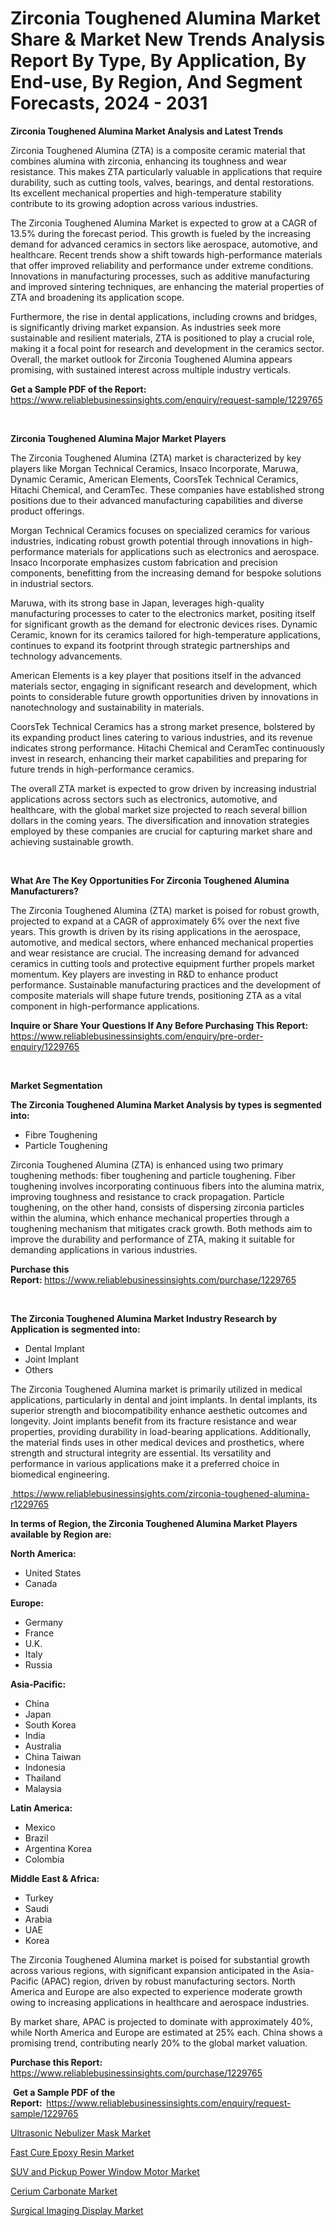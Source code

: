 <p><h1>Zirconia Toughened Alumina Market Share & Market New Trends Analysis Report By Type, By Application, By End-use, By Region, And Segment Forecasts, 2024 - 2031</h1></p><p><strong>Zirconia Toughened Alumina Market Analysis and Latest Trends</strong></p>
<p><p>Zirconia Toughened Alumina (ZTA) is a composite ceramic material that combines alumina with zirconia, enhancing its toughness and wear resistance. This makes ZTA particularly valuable in applications that require durability, such as cutting tools, valves, bearings, and dental restorations. Its excellent mechanical properties and high-temperature stability contribute to its growing adoption across various industries.</p><p>The Zirconia Toughened Alumina Market is expected to grow at a CAGR of 13.5% during the forecast period. This growth is fueled by the increasing demand for advanced ceramics in sectors like aerospace, automotive, and healthcare. Recent trends show a shift towards high-performance materials that offer improved reliability and performance under extreme conditions. Innovations in manufacturing processes, such as additive manufacturing and improved sintering techniques, are enhancing the material properties of ZTA and broadening its application scope.</p><p>Furthermore, the rise in dental applications, including crowns and bridges, is significantly driving market expansion. As industries seek more sustainable and resilient materials, ZTA is positioned to play a crucial role, making it a focal point for research and development in the ceramics sector. Overall, the market outlook for Zirconia Toughened Alumina appears promising, with sustained interest across multiple industry verticals.</p></p>
<p><strong>Get a Sample PDF of the Report:&nbsp;</strong> <a href="https://www.reliablebusinessinsights.com/enquiry/request-sample/1229765?utm_campaign=1109&utm_medium=2&utm_source=Github&utm_content=ia&utm_term=10112024&utm_id=zirconia-toughened-alumina">https://www.reliablebusinessinsights.com/enquiry/request-sample/1229765</a></p>
<p>&nbsp;</p>
<p><strong>Zirconia Toughened Alumina Major Market Players</strong></p>
<p><p>The Zirconia Toughened Alumina (ZTA) market is characterized by key players like Morgan Technical Ceramics, Insaco Incorporate, Maruwa, Dynamic Ceramic, American Elements, CoorsTek Technical Ceramics, Hitachi Chemical, and CeramTec. These companies have established strong positions due to their advanced manufacturing capabilities and diverse product offerings.</p><p>Morgan Technical Ceramics focuses on specialized ceramics for various industries, indicating robust growth potential through innovations in high-performance materials for applications such as electronics and aerospace. Insaco Incorporate emphasizes custom fabrication and precision components, benefitting from the increasing demand for bespoke solutions in industrial sectors.</p><p>Maruwa, with its strong base in Japan, leverages high-quality manufacturing processes to cater to the electronics market, positing itself for significant growth as the demand for electronic devices rises. Dynamic Ceramic, known for its ceramics tailored for high-temperature applications, continues to expand its footprint through strategic partnerships and technology advancements.</p><p>American Elements is a key player that positions itself in the advanced materials sector, engaging in significant research and development, which points to considerable future growth opportunities driven by innovations in nanotechnology and sustainability in materials.</p><p>CoorsTek Technical Ceramics has a strong market presence, bolstered by its expanding product lines catering to various industries, and its revenue indicates strong performance. Hitachi Chemical and CeramTec continuously invest in research, enhancing their market capabilities and preparing for future trends in high-performance ceramics.</p><p>The overall ZTA market is expected to grow driven by increasing industrial applications across sectors such as electronics, automotive, and healthcare, with the global market size projected to reach several billion dollars in the coming years. The diversification and innovation strategies employed by these companies are crucial for capturing market share and achieving sustainable growth.</p></p>
<p>&nbsp;</p>
<p><strong>What Are The Key Opportunities For Zirconia Toughened Alumina Manufacturers?</strong></p>
<p><p>The Zirconia Toughened Alumina (ZTA) market is poised for robust growth, projected to expand at a CAGR of approximately 6% over the next five years. This growth is driven by its rising applications in the aerospace, automotive, and medical sectors, where enhanced mechanical properties and wear resistance are crucial. The increasing demand for advanced ceramics in cutting tools and protective equipment further propels market momentum. Key players are investing in R&D to enhance product performance. Sustainable manufacturing practices and the development of composite materials will shape future trends, positioning ZTA as a vital component in high-performance applications.</p></p>
<p><strong>Inquire or Share Your Questions If Any Before Purchasing This Report:</strong> <a href="https://www.reliablebusinessinsights.com/enquiry/pre-order-enquiry/1229765?utm_campaign=1109&utm_medium=2&utm_source=Github&utm_content=ia&utm_term=10112024&utm_id=zirconia-toughened-alumina">https://www.reliablebusinessinsights.com/enquiry/pre-order-enquiry/1229765</a></p>
<p>&nbsp;</p>
<p><strong>Market Segmentation</strong></p>
<p><strong>The Zirconia Toughened Alumina Market Analysis by types is segmented into:</strong></p>
<p><ul><li>Fibre Toughening</li><li>Particle Toughening</li></ul></p>
<p><p>Zirconia Toughened Alumina (ZTA) is enhanced using two primary toughening methods: fiber toughening and particle toughening. Fiber toughening involves incorporating continuous fibers into the alumina matrix, improving toughness and resistance to crack propagation. Particle toughening, on the other hand, consists of dispersing zirconia particles within the alumina, which enhance mechanical properties through a toughening mechanism that mitigates crack growth. Both methods aim to improve the durability and performance of ZTA, making it suitable for demanding applications in various industries.</p></p>
<p><strong>Purchase this Report:&nbsp;</strong><a href="https://www.reliablebusinessinsights.com/purchase/1229765?utm_campaign=1109&utm_medium=2&utm_source=Github&utm_content=ia&utm_term=10112024&utm_id=zirconia-toughened-alumina">https://www.reliablebusinessinsights.com/purchase/1229765</a></p>
<p>&nbsp;</p>
<p><strong>The Zirconia Toughened Alumina Market Industry Research by Application is segmented into:</strong></p>
<p><ul><li>Dental Implant</li><li>Joint Implant</li><li>Others</li></ul></p>
<p><p>The Zirconia Toughened Alumina market is primarily utilized in medical applications, particularly in dental and joint implants. In dental implants, its superior strength and biocompatibility enhance aesthetic outcomes and longevity. Joint implants benefit from its fracture resistance and wear properties, providing durability in load-bearing applications. Additionally, the material finds uses in other medical devices and prosthetics, where strength and structural integrity are essential. Its versatility and performance in various applications make it a preferred choice in biomedical engineering.</p></p>
<p><a href="https://www.reliablebusinessinsights.com/zirconia-toughened-alumina-r1229765?utm_campaign=1109&utm_medium=2&utm_source=Github&utm_content=ia&utm_term=10112024&utm_id=zirconia-toughened-alumina">&nbsp;https://www.reliablebusinessinsights.com/zirconia-toughened-alumina-r1229765</a></p>
<p><strong>In terms of Region, the Zirconia Toughened Alumina Market Players available by Region are:</strong></p>
<p>
    <p> <strong> North America: </strong>
        <ul>
            <li>United States</li>
            <li>Canada</li>
        </ul>
        </p> 
    <p> <strong> Europe: </strong>
        <ul>
            <li>Germany</li>
            <li>France</li>
            <li>U.K.</li>
            <li>Italy</li>
            <li>Russia</li>
        </ul>
        </p> 
    <p> <strong> Asia-Pacific: </strong>
        <ul>
            <li>China</li>
            <li>Japan</li>
            <li>South Korea</li>
            <li>India</li>
            <li>Australia</li>
            <li>China Taiwan</li>
            <li>Indonesia</li>
            <li>Thailand</li>
            <li>Malaysia</li>
        </ul>
        </p> 
    <p> <strong> Latin America: </strong>
        <ul>
            <li>Mexico</li>
            <li>Brazil</li>
            <li>Argentina Korea</li>
            <li>Colombia</li>
        </ul>
        </p> 
    <p> <strong> Middle East & Africa: </strong>
        <ul>
            <li>Turkey</li>
            <li>Saudi</li>
            <li>Arabia</li>
            <li>UAE</li>
            <li>Korea</li>
        </ul>
    </p>
    </p>
<p><p>The Zirconia Toughened Alumina market is poised for substantial growth across various regions, with significant expansion anticipated in the Asia-Pacific (APAC) region, driven by robust manufacturing sectors. North America and Europe are also expected to experience moderate growth owing to increasing applications in healthcare and aerospace industries. </p><p>By market share, APAC is projected to dominate with approximately 40%, while North America and Europe are estimated at 25% each. China shows a promising trend, contributing nearly 20% to the global market valuation.</p></p>
<p><strong>Purchase this Report: </strong><a href="https://www.reliablebusinessinsights.com/purchase/1229765?utm_campaign=1109&utm_medium=2&utm_source=Github&utm_content=ia&utm_term=10112024&utm_id=zirconia-toughened-alumina">https://www.reliablebusinessinsights.com/purchase/1229765</a></p>
<p>&nbsp;<strong>Get a Sample PDF of the Report:&nbsp;&nbsp;</strong><a href="https://www.reliablebusinessinsights.com/enquiry/request-sample/1229765?utm_campaign=1109&utm_medium=2&utm_source=Github&utm_content=ia&utm_term=10112024&utm_id=zirconia-toughened-alumina">https://www.reliablebusinessinsights.com/enquiry/request-sample/1229765</a></p>
<p><strong></strong></p>
<p><p><a href="https://issuu.com/reportprime-2/docs/ultrasonic-nebulizer-mask-market-si_248cdda890ae3e?utm_campaign=1109&utm_medium=2&utm_source=Github&utm_content=ia&utm_term=10112024&utm_id=zirconia-toughened-alumina">Ultrasonic Nebulizer Mask Market</a></p><p><a href="https://github.com/rozh43oreder/Market-Research-Report-List-1/blob/main/fast-cure-epoxy-resin-market.md?utm_campaign=1109&utm_medium=2&utm_source=Github&utm_content=ia&utm_term=10112024&utm_id=zirconia-toughened-alumina">Fast Cure Epoxy Resin Market</a></p><p><a href="https://www.linkedin.com/pulse/regional-adaptations-global-suv-pickup-power-window-motor-pffhe?utm_campaign=1109&utm_medium=2&utm_source=Github&utm_content=ia&utm_term=10112024&utm_id=zirconia-toughened-alumina">SUV and Pickup Power Window Motor Market</a></p><p><a href="https://github.com/liz10hnbracht/Market-Research-Report-List-1/blob/main/cerium-carbonate-market.md?utm_campaign=1109&utm_medium=2&utm_source=Github&utm_content=ia&utm_term=10112024&utm_id=zirconia-toughened-alumina">Cerium Carbonate Market</a></p><p><a href="https://issuu.com/reportprime-2/docs/surgical-imaging-display-market-siz_3bbf8251c478d7?utm_campaign=1109&utm_medium=2&utm_source=Github&utm_content=ia&utm_term=10112024&utm_id=zirconia-toughened-alumina">Surgical Imaging Display Market</a></p></p>